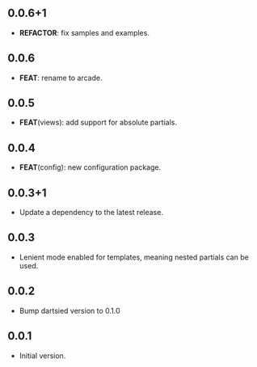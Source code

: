 ## 0.0.6+1

 - **REFACTOR**: fix samples and examples.

## 0.0.6

 - **FEAT**: rename to arcade.

## 0.0.5

 - **FEAT**(views): add support for absolute partials.

## 0.0.4

 - **FEAT**(config): new configuration package.

## 0.0.3+1

 - Update a dependency to the latest release.

## 0.0.3

- Lenient mode enabled for templates, meaning nested partials can be used.

## 0.0.2

- Bump dartsied version to 0.1.0

## 0.0.1

- Initial version.
